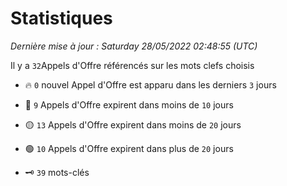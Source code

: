 # Statistiques


_Dernière mise à jour : Saturday 28/05/2022 02:48:55 (UTC)_ 

Il y a `32`Appels d'Offre référencés sur les mots clefs choisis

- 🔥 `0` nouvel Appel d'Offre est apparu dans les derniers `3` jours
- 🔴  `9` Appels d'Offre expirent dans moins de `10` jours
- 🟡  `13` Appels d'Offre expirent dans moins de `20` jours
- 🟢  `10` Appels d'Offre expirent dans plus de `20` jours

- 🗝 `39` mots-clés